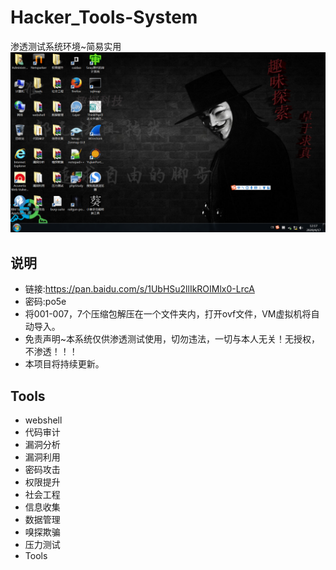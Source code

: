 # Hacker_Tools-System
渗透测试系统环境~简易实用
![image](https://github.com/Harveysn0w/Hacker_Tools-System/blob/master/hacker-tools.png)
## 说明
- 链接:https://pan.baidu.com/s/1UbHSu2llIkROIMlx0-LrcA  
- 密码:po5e
- 将001-007，7个压缩包解压在一个文件夹内，打开ovf文件，VM虚拟机将自动导入。
- 免责声明~本系统仅供渗透测试使用，切勿违法，一切与本人无关！无授权，不渗透！！！
- 本项目将持续更新。
## Tools
- webshell
- 代码审计
- 漏洞分析
- 漏洞利用
- 密码攻击
- 权限提升
- 社会工程
- 信息收集
- 数据管理
- 嗅探欺骗
- 压力测试
- Tools
